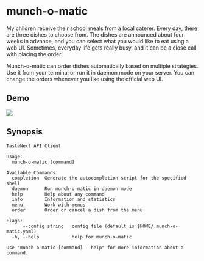 # munch-o-matic

My children receive their school meals from a local caterer. Every day, there are three dishes to choose from. The dishes are announced about four weeks in advance, and you can select what you would like to eat using a web UI. Sometimes, everyday life gets really busy, and it can be a close call with placing the order.

Munch-o-matic can order dishes automatically based on multiple strategies. Use it from your terminal or run it in daemon mode on your server. You can change the orders whenever you like using the official web UI.

## Demo

![](https://github.com/thinkjd/munch-o-matic/assets/Your_GIF_Name.gif)

## Synopsis

```
TasteNext API Client

Usage:
  munch-o-matic [command]

Available Commands:
  completion  Generate the autocompletion script for the specified shell
  daemon      Run munch-o-matic in daemon mode
  help        Help about any command
  info        Information and statistics
  menu        Work with menus
  order       Order or cancel a dish from the menu

Flags:
      --config string   config file (default is $HOME/.munch-o-matic.yaml)
  -h, --help            help for munch-o-matic

Use "munch-o-matic [command] --help" for more information about a command.
```
